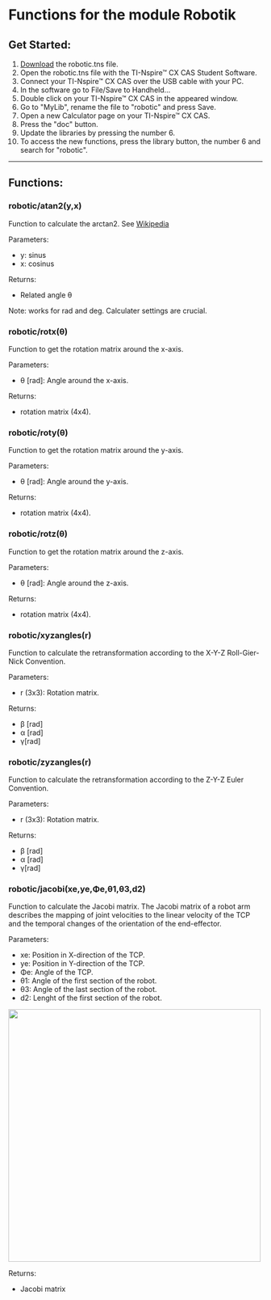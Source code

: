 # Functions for the module Robotik
## Get Started:
1. [Download](https://github.com/samy4sam/ti-nspire/raw/master/Robotic/robotic.tns) the robotic.tns file.
2. Open the robotic.tns file with the TI-Nspire™ CX CAS Student Software.
3. Connect your TI-Nspire™ CX CAS over the USB cable with your PC.
4. In the software go to File/Save to Handheld...
5. Double click on your TI-Nspire™ CX CAS in the appeared window. 
6. Go to "MyLib", rename the file to "robotic" and press Save.
7. Open a new Calculator page on your TI-Nspire™ CX CAS.
8. Press the "doc" button.
9. Update the libraries by pressing the number 6.
10. To access the new functions, press the library button, the number 6 and search for "robotic".
***
## Functions:
### robotic/atan2(y,x)
Function to calculate the arctan2. See [Wikipedia](https://de.wikipedia.org/wiki/Arctan2)  

Parameters:  
* y: sinus  
* x: cosinus  

Returns: 
* Related angle θ  

Note: works for rad and deg. Calculater settings are crucial.  

### robotic/rotx(θ)
Function to get the rotation matrix around the x-axis.  

Parameters:  
*  θ [rad]: Angle around the x-axis.  

Returns: 
* rotation matrix (4x4).

### robotic/roty(θ)
Function to get the rotation matrix around the y-axis.  

Parameters:  
*  θ [rad]: Angle around the y-axis.  

Returns: 
* rotation matrix (4x4).

### robotic/rotz(θ)
Function to get the rotation matrix around the z-axis.  

Parameters:  
*  θ [rad]: Angle around the z-axis. 

Returns: 
* rotation matrix (4x4).

### robotic/xyzangles(r)
Function to calculate the retransformation according to the X-Y-Z Roll-Gier-Nick Convention.

Parameters:
* r (3x3): Rotation matrix. 

Returns: 
* β [rad]
* α [rad]
* γ[rad]

### robotic/zyzangles(r)
Function to calculate the retransformation according to the Z-Y-Z Euler Convention.

Parameters:  
* r (3x3): Rotation matrix. 

Returns:   
* β [rad] 
* α [rad] 
* γ[rad]

### robotic/jacobi(xe,ye,Φe,θ1,θ3,d2)
Function to calculate the Jacobi matrix. The Jacobi matrix of a robot arm describes the mapping of joint velocities to the linear velocity of the TCP and the temporal changes of the orientation of the end-effector.  

Parameters:
* xe: Position in X-direction of the TCP.
* ye: Position in Y-direction of the TCP.
* Φe: Angle of the TCP.
* θ1: Angle of the first section of the robot.
* θ3: Angle of the last section of the robot.
* d2: Lenght of the first section of the robot.
<image src="https://github.com/samy4sam/ti-nspire/blob/master/Robotic/Photos/jacobiMatrix.PNG?raw=true" height=500 />

Returns:
* Jacobi matrix


